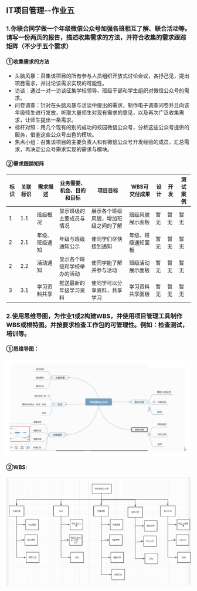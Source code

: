 ## IT项目管理--作业五

### 1.你联合同学做一个年级微信公众号加强各班相互了解、联合活动等。请写一份两页的报告，描述收集需求的方法，并符合收集的需求跟踪矩阵（不少于五个需求）

#### ①收集需求的方法

- 头脑风暴：召集该项目的所有参与人员组织开放式讨论会议，各抒己见，提出项目需求，并讨论该需求实现的可能性。
- 访谈：通过一对一访谈征集学校领导、班级干部和学生组织对微信公众号的需求。
- 问卷调查：针对在头脑风暴与访谈中提出的需求，制作电子调查问卷并且向该年级师生进行发放，听取大量师生对现有需求的意见，以及再次广泛收集需求，让师生提出一条需求。
- 标杆对照：用几个现有的别的成功的校园微信公众号，分析这些公众号提供的服务，借鉴这些公众号出色的模块。
- 焦点小组：召集该项目的主要负责人和有微信公众号开发经验的成员，汇总需求，再决定公众号需求实现的需求与模块。

#### ②需求跟踪矩阵

| 标识 | 关联标识 | 需求描述       | 业务需要、机会、目的和目标   | 项目目标                             | WBS可交付成果      | 设计 | 开发 | 测试案例 |
| ---- | -------- | -------------- | ---------------------------- | ------------------------------------ | ------------------ | ---- | ---- | -------- |
| 1    | 1.1      | 班级概况       | 显示班级的主要成员与情况     | 展示各个班级风貌，增加班级之间的了解 | 班级风貌展示面板   | 暂无 | 暂无 | 暂无     |
| 2    | 2.1      | 年级、班级通知 | 年级与班级通知公示           | 使同学们尽快接到通知                 | 年级、班级通知面板 | 暂无 | 暂无 | 暂无     |
| 2    | 2.2      | 活动通知       | 显示各个班级和学校举办的活动 | 使同学能了解并参与活动               | 班级活动展示面板   | 暂无 | 暂无 | 暂无     |
| 3    | 3.1      | 学习资料共享   | 推送最新的年级学习资料       | 使同学可以分享资料，共享学习         | 学习资料共享面板   | 暂无 | 暂无 | 暂无     |

### 2.使用思维导图，为作业1或2构建WBS，并使用项目管理工具制作WBS或根特图。并按要求检查工作包的可管理性。例如：检查测试，培训等。

#### ①思维导图：

![](https://github.com/Bail998/ITprojectManagement/blob/master/images/1.JPG)

#### ②WBS:

![](https://github.com/Bail998/ITprojectManagement/blob/master/images/2.JPG)


